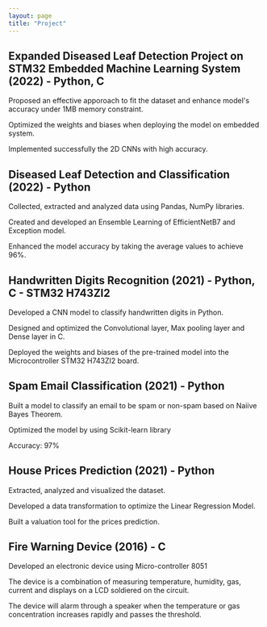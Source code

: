 ```yaml
---
layout: page
title: "Project"
---
```


## Expanded Diseased Leaf Detection Project on STM32 Embedded Machine Learning System (2022) - Python, C

Proposed an effective apporoach to fit the dataset and enhance model's accuracy under 1MB memory constraint.

Optimized the weights and biases when deploying the model on embedded system.

Implemented successfully the 2D CNNs with high accuracy.

## Diseased Leaf Detection and Classification (2022) - Python

Collected, extracted and analyzed data using Pandas, NumPy libraries.

Created and developed an Ensemble Learning of EfficientNetB7 and Exception model.

Enhanced the model accuracy by taking the average values to achieve 96%.

## Handwritten Digits Recognition (2021) - Python, C - STM32 H743ZI2

Developed a CNN model to classify handwritten digits in Python.

Designed and optimized the Convolutional layer, Max pooling layer and Dense layer in C.

Deployed the weights and biases of the pre-trained model into the Microcontroller STM32 H743ZI2 board.

## Spam Email Classification (2021) - Python

Built a model to classify an email to be spam or non-spam based on Naiive Bayes Theorem.

Optimized the model by using Scikit-learn library

Accuracy: 97%

## House Prices Prediction (2021) - Python

Extracted, analyzed and visualized the dataset.

Developed a data transformation to optimize the Linear Regression Model.

Built a valuation tool for the prices prediction.

## Fire Warning Device (2016) - C

Developed an electronic device using Micro-controller 8051

The device is a combination of measuring temperature, humidity, gas, current and displays on a LCD soldiered on the
circuit.

The device will alarm through a speaker when the temperature or gas concentration increases rapidly and passes the
threshold.

